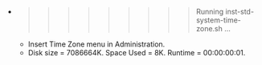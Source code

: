 * >>>>>>>>> Running inst-std-system-time-zone.sh ...
  * Insert Time Zone menu in Administration.
  * Disk size = 7086664K. Space Used = 8K. Runtime = 00:00:00:01.
